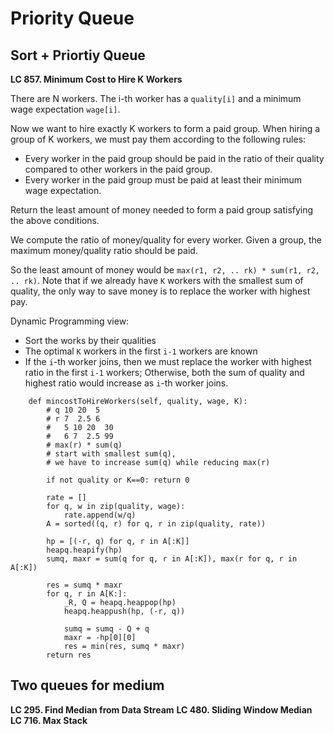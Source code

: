 # Priority Queue

## Sort + Priortiy Queue

**LC 857. Minimum Cost to Hire K Workers**

There are N workers.  The i-th worker has a `quality[i]` and a minimum wage expectation `wage[i]`.

Now we want to hire exactly K workers to form a paid group.  When hiring a group of K workers, we must pay them according to the following rules:

* Every worker in the paid group should be paid in the ratio of their quality compared to other workers in the paid group.
* Every worker in the paid group must be paid at least their minimum wage expectation.

Return the least amount of money needed to form a paid group satisfying the above conditions.

We compute the ratio of money/quality for every worker. Given a group, the maximum money/quality ratio should be paid.

So the least amount of money would be `max(r1, r2, .. rk) * sum(r1, r2, .. rk)`. Note that if we already have `K` workers with the smallest sum of quality, the only way to save money is to replace the worker with highest pay. 

Dynamic Programming view:
* Sort the works by their qualities
* The optimal `K` workers in the first `i-1` workers are known
* If the `i`-th worker joins, then we must replace the worker with highest ratio in the first `i-1` workers; Otherwise, both the sum of quality and highest ratio would increase as `i`-th worker joins.

```
    def mincostToHireWorkers(self, quality, wage, K):
        # q 10 20  5
        # r 7  2.5 6
        #   5 10 20  30
        #   6 7  2.5 99 
        # max(r) * sum(q)
        # start with smallest sum(q), 
        # we have to increase sum(q) while reducing max(r)
        
        if not quality or K==0: return 0
        
        rate = []
        for q, w in zip(quality, wage):
            rate.append(w/q)
        A = sorted((q, r) for q, r in zip(quality, rate))
        
        hp = [(-r, q) for q, r in A[:K]]
        heapq.heapify(hp)
        sumq, maxr = sum(q for q, r in A[:K]), max(r for q, r in A[:K])
        
        res = sumq * maxr
        for q, r in A[K:]:
            _R, Q = heapq.heappop(hp)
            heapq.heappush(hp, (-r, q))
            
            sumq = sumq - Q + q
            maxr = -hp[0][0]
            res = min(res, sumq * maxr)
        return res
```

## Two queues for medium
**LC 295. Find Median from Data Stream**
**LC 480. Sliding Window Median**
**LC 716. Max Stack**



